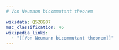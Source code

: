 ```yaml
---
# Von Neumann bicommutant theorem

wikidata: Q528987
msc_classification: 46
wikipedia_links:
  - "[[Von Neumann bicommutant theorem]]"
---
```

